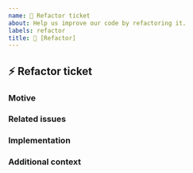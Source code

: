 ```yaml
---
name: 🔧 Refactor ticket
about: Help us improve our code by refactoring it.
labels: refactor
title: 🔧 [Refactor]
---
```


## :zap: Refactor ticket
<!-- Describe your issue in detail. Include screenshots if needed. Give us as much information as possible. Use a clear and concise description of what the problem is.-->

### Motive
<!-- What is the purpose of this refactoring? If it's removing depcrecated code, please link to the deprecation notice. -->
### Related issues
<!-- Are there any related issues to link to? Please paste them below for reference. -->

### Implementation
<!-- Please, document any ideas of how the code should be refactored. -->

### Additional context
<!-- Add other context or background about the feature request here.-->
